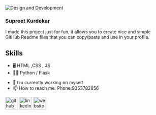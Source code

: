 
![Design and Development](https://github.com/TheSupreet/TheSupreet/assets/119513422/e017bf56-231b-4d90-89ea-d75e453c5782)

### Supreet Kurdekar
I made this project just for fun, it allows you to create nice and simple GitHub Readme files that you can copy/paste and use in your profile.

## Skills
* 🖥️  HTML ,CSS , JS
* 🧑‍💻 Python / Flask
- 🔭 I’m currently working on myself 
- 📫 How to reach me: Phone:9353782856 


[<img src='https://cdn.jsdelivr.net/npm/simple-icons@3.0.1/icons/github.svg' alt='github' height='40'>](https://github.com/TheSupreet)  [<img src='https://cdn.jsdelivr.net/npm/simple-icons@3.0.1/icons/linkedin.svg' alt='linkedin' height='40'>](https://www.linkedin.com/in/supreet-kurdekar/)  [<img src='https://cdn.jsdelivr.net/npm/simple-icons@3.0.1/icons/icloud.svg' alt='website' height='40'>](https://github.com/TheSupreet/Portfolio)  

